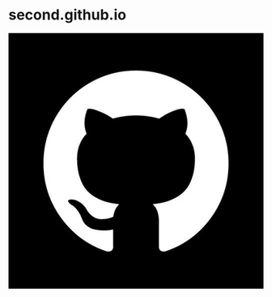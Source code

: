 # second.github.io
![这是github的图标](https://github.com/oursee/second.github.io/blob/master/image/timg.jpg)
